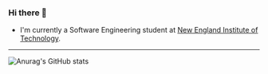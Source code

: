 ### Hi there 👋


- I'm currently a Software Engineering student at [New England Institute of Technology](https://www.neit.edu/).

---

![Anurag's GitHub stats](https://github-readme-stats.vercel.app/api?username=gacarrillo-dev&show_icons=true&theme=codeSTACKr)

<!--
**gacarrillo-dev/gacarrillo-dev** is a ✨ _special_ ✨ repository because its `README.md` (this file) appears on your GitHub profile.

Here are some ideas to get you started:

- 🔭 I’m currently working on ...
- 🌱 I’m currently learning ...
- 👯 I’m looking to collaborate on ...
- 🤔 I’m looking for help with ...
- 💬 Ask me about ...
- 📫 How to reach me: ...
- 😄 Pronouns: ...
- ⚡ Fun fact: ...
-->
